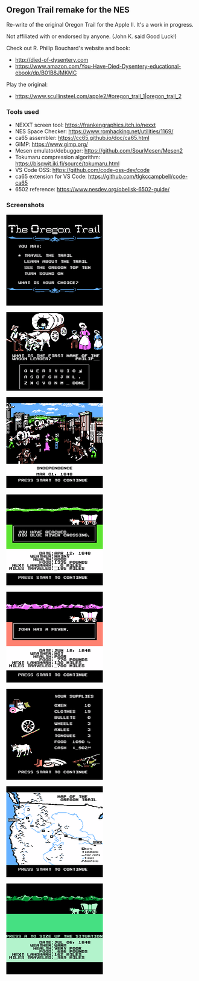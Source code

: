## Oregon Trail remake for the NES

Re-write of the original Oregon Trail for the Apple II. It's a work in progress. 

Not affiliated with or endorsed by anyone. (John K. said Good Luck!)

Check out R. Philip Bouchard's website and book:
- http://died-of-dysentery.com
- https://www.amazon.com/You-Have-Died-Dysentery-educational-ebook/dp/B01B8JMKMC

Play the original:
- https://www.scullinsteel.com/apple2/#oregon_trail_1|oregon_trail_2

### Tools used
- NEXXT screen tool: https://frankengraphics.itch.io/nexxt
- NES Space Checker: https://www.romhacking.net/utilities/1169/
- ca65 assembler: https://cc65.github.io/doc/ca65.html
- GIMP: https://www.gimp.org/
- Mesen emulator/debugger: https://github.com/SourMesen/Mesen2
- Tokumaru compression algorithm: https://bisqwit.iki.fi/source/tokumaru.html
- VS Code OSS: https://github.com/code-oss-dev/code
- ca65 extension for VS Code: https://github.com/tlgkccampbell/code-ca65
- 6502 reference: https://www.nesdev.org/obelisk-6502-guide/

### Screenshots

![title screen](graphics/scratch/game_011.png?raw=true)

![name party screen](graphics/scratch/game_nameparty.png?raw=true)

![landmark screen](graphics/scratch/game_000.png?raw=true)

![traveling](graphics/scratch/game_009.png?raw=true)

![traveling](graphics/scratch/game_012.png?raw=true)

![supplies screen](graphics/scratch/game_001.png?raw=true)

![map screen](graphics/scratch/game_007.png?raw=true)

![monochrome mode](graphics/scratch/game_006.png?raw=true)

